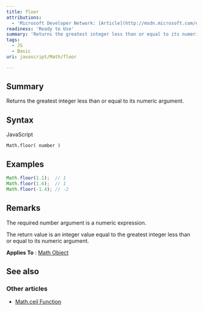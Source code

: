 ```yaml
---
title: floor
attributions:
  - 'Microsoft Developer Network: [Article](http://msdn.microsoft.com/en-us/library/ie/sw6w4wz7(v=vs.94).aspx)'
readiness: 'Ready to Use'
summary: 'Returns the greatest integer less than or equal to its numeric argument.'
tags:
  - JS
  - Basic
uri: javascript/Math/floor

---
```

## Summary

Returns the greatest integer less than or equal to its numeric argument.

## Syntax

<span class="language">JavaScript</span>

    Math.floor( number )

## Examples

``` js
Math.floor(1.1);  // 1
Math.floor(1.6);  // 1
Math.floor(-1.4); // -2
```

## Remarks

The required number argument is a numeric expression.

The return value is an integer value equal to the greatest integer less than or equal to its numeric argument.

**Applies To** : [Math Object](/javascript/Math)

## See also

### Other articles

-   [Math.ceil Function](/javascript/Math/ceil)

